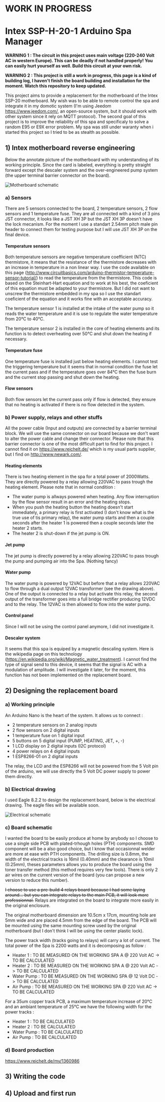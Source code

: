 # WORK IN PROGRESS

# Intex SSP-H-20-1 Arduino Spa Manager

**WARNING 1 : The circuit in this project uses main voltage (220-240 Volt AC in western Europe). This can be deadly if not handled properly! You can easily hurt yourself as well. Build this circuit at your own risk.**

**WARNING 2 : This project is still a work in progress, this page is a kind of building log, I haven't finish the board building and installation for the moment. Watch this repository to keep updated.**

This project aims to provide a replacement for the motherboard of the Intex SSP-20 motherboard. My wish was to be able to remote control the spa and integrate it in my domotic system (I'm using Jeedom https://www.jeedom.com/, an open-source system, but it should work with other system since it rely on MQTT protocol). The second goal of this project is to improve the reliability of this spa and specificaly to solve a random E95 or E9X error problem. My spa was still under waranty when i started this project so I tried to be as stealth as possible.

## 1) Intex motherboard reverse engineering
Below the annotate picture of the motherboard with my understanding of its working principle. Since the card is labeled, everything is pretty straight forward except the descaler system and the over-engineered pump system (the upper terminal barrier connector on the board).

![Motherboard schematic](/images/motherboard_schematic.png)

### a) Sensors
There are 5 sensors connected to the board, 2 temperature sensors, 2 flow sensors and 1 temperature fuse. They are all connected with a kind of 3 pins JST connector, it looks like a JST XH 3P but the JST XH 3P doesn't have the lock mecanism. For the moment I use a standart 2.54mm pitch male pin header to connect them for testing purpose but I will use JST XH 3P on the final device.

#### Temperature sensors
Both temperature sensors are negative temperature coefficient (NTC) thermistore, it means that the resistance of the thermistore decreases with an increase in temperature in a non linear way. I use the code available on this page (http://www.circuitbasics.com/arduino-thermistor-temperature-sensor-tutorial/) to read the temperature from the thermistore. This code is based on the Steinhart-Hart equation and to work at his best, the coeficient of this equation must be adapted to your thermistore. But I did not want to unscrew the thermistore embedded in my spa so I use the standart coeficient of the equation and it works fine with an acceptable accuracy.

The temperature sensor 1 is installed at the intake of the water pump so it reads the water temperature and it is use to regulate the water temperature from 20°C to 40°C.

The temperature sensor 2 is installed in the core of  heating elements and its function is to detect overheating over 50°C and shut down the heating if necessary.

#### Temperature fuse
One temperature fuse is installed just below heating elements. I cannot test the triggering temperature but it seems that in normal condition the fuse let the current pass and if the temperature goes over 84°C then the fuse burn and the current stop passing and shut down the heating.

#### Flow sensors
Both flow sensors let the current pass only if flow is detected, they ensure that no heating is activated if there is no flow detected in the system.

### b) Power supply, relays and other stuffs
All the power cable (Input and outputs) are connected by a barrier terminal block. We will use the same connector on our board because we don't want to alter the power cable and change their connector. Please note that this barrier connector is one of the most difficult part to find for this project. I cannot find it on https://www.reichelt.de/ which is my usual parts supplier, but I find on http://www.newark.com/.

#### Heating elements
There is two heating element in the spa for a total power of 2000Watts. They are directly powered by a relay allowing 220VAC to pass trough the heating element.
Please note that in normal condition :
- The water pump is allways powered when heating. Any flow interruption by the flow sensor result in an error and the heating stops.
- When you push the heating button the heating doesn't start immediately, a primary relay is first activated (I don't know what is the true use of tis primary relay), the water pump starts and then a couple seconds after the heater 1 is powered then a couple seconds later the heater 2 starts.
- The heater 2 is shut-down if the jet pump is ON.

#### Jet pump
The jet pump is directly powered by a relay allowing 220VAC to pass trough the pump and pumping air into the Spa. (Nothing fancy)

#### Water pump
The water pump is powered by 12VAC but before that a relay allows 220VAC to flow through a dual output 12VAC transformer (see the drawing above). One of the output is connected to a relay but activate this relay, the second output of the transformer goes into a full bridge rectifier producing 12VDC and to the relay. The 12VAC is then allowed to flow into the water pump.

#### Control panel
Since I will not be using the control panel anymore, I did not investigate it.

#### Descaler system
It seems that this spa is equiped by a magnetic descaling system. Here is the wikipedia page on this technology (https://en.wikipedia.org/wiki/Magnetic_water_treatment). I cannot find the type of signal send to this device, it seems that the signal is AC with a modulation of amplitude. I will investigate it later, for the moment, this function has not been implemented on the replacement board.

## 2) Designing the replacement board
### a) Working principle
An Arduino Nano is the heart of the system. It allows us to connect : 
- 2 temperature sensors on 2 analog inputs
- 2 flow sensors on 2 digital inputs
- 1 temperature fuse on 1 digital input
- 5 buttons on 5 digital input (PUMP, HEATING, JET, +, -)
- 1 LCD display on 2 digital inputs (I2C protocol)
- 4 power relays on 4 digital inputs
- 1 ESP8266-01 on 2 digital inputs

The relay, the LCD and the ESP8266 will not be powered from the 5 Volt pin of the arduino, we will use directly the 5 Volt DC power supply to power them directly.

### b) Electrical drawing
I used Eagle 8.2.2 to design the replacement board, below is the electrical drawing. The eagle files will be available soon.

![Electrical schematic](/images/electrical_schematic.png)

### c) Board schematic
I wanted the board to be easily produce at home by anybody so I choose to use a single side PCB with plated-trhough holes (PTH) components. SMD component will be a also good choice, but I know that occasionnal welder are more at ease with PTH components. The drilling size is 0.8mm, the width of the electrical tracks is 16mil (0.40mm) and the clearance is 10mil (0.25mm), theses parameters allows you to produce the board using the toner transfer method (this method requires very few tools). There is only 2 air wires on the current version of the board (you can propose a new version to reduce this number).

~~I choose to use a pre-build 4 relays board because I had some laying around... but you can integrate relays to the main PCB, it will look more professionnal.~~ Relays are integrated on the board to integrate more easily in the original enclosure.

The original motherboard dimension are 10.5cm x 17cm, mounting hole are 5mm wide and are placed 4.5mm from the edge of the board. The PCB will be mounted using the same mounting screw used by the original motherboard (but I don't think I will be using the center plastic lock).

The power track width (tracks going to relays) will carry a lot of current. The total power of the Spa is 2200 watts and it is decomposing as follow :

- Heater 1 : TO BE MEASURED ON THE WORKING SPA A @ 220 Volt AC -> TO BE CALCULATED
- Heater 2 : TO BE MEASURED ON THE WORKING SPA A @ 220 Volt AC -> TO BE CALCULATED
- Water Pump : TO BE MEASURED ON THE WORKING SPA @ 12 Volt DC -> TO BE CALCULATED
- Air Pump : TO BE MEASURED ON THE WORKING SPA @ 220 Volt AC -> TO BE CALCULATED

For a 35um copper track PCB, a maximum temperature increase of 20°C and an ambiant temperature of 25°C we have the following width for the power tracks :

- Heater 1 : TO BE CALCULATED
- Heater 2 : TO BE CALCULATED
- Water Pump : TO BE CALCULATED
- Air Pump : TO BE CALCULATED

### d) Board production

https://www.reichelt.de/my/1360986

## 3) Writing the code

## 4) Upload and first run

